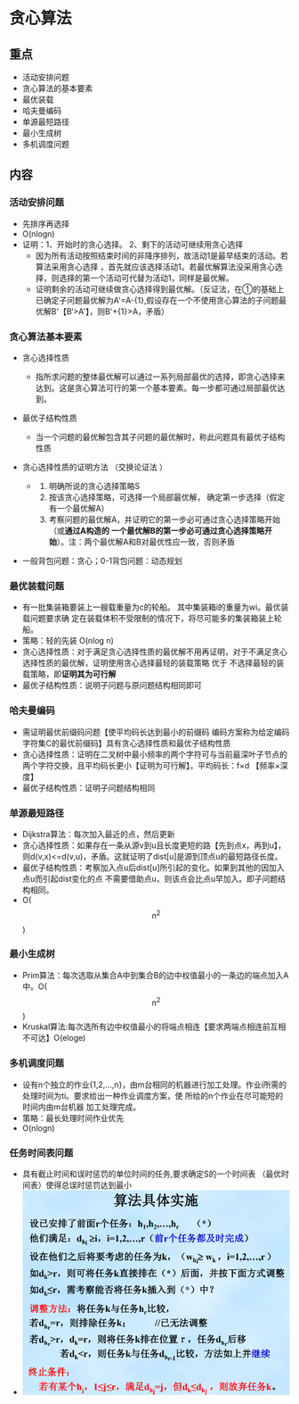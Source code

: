 # 贪心算法

## 重点

- 活动安排问题
- 贪心算法的基本要素
- 最优装载
- 哈夫曼编码
- 单源最短路径
- 最小生成树
- 多机调度问题

## 内容

### 活动安排问题

- 先排序再选择
- O(nlogn)
- 证明：1、开始时的贪心选择。 2、剩下的活动可继续用贪心选择
  - 因为所有活动按照结束时间的非降序排列，故活动1是最早结束的活动。若算法采用贪心选择 ，首先就应该选择活动1。若最优解算法没采用贪心选择，则选择的第一个活动可代替为活动1，同样是最优解。
  - 证明剩余的活动可继续做贪心选择得到最优解。（反证法，在①的基础上已确定子问题最优解为A'=A-{1},假设存在一个不使用贪心算法的子问题最优解B'【B‘>A'】，则B'+{1}>A，矛盾）

### 贪心算法基本要素

- 贪心选择性质
  - 指所求问题的整体最优解可以通过一系列局部最优的选择，即贪心选择来达到。这是贪心算法可行的第一个基本要素。每一步都可通过局部最优达到。
- 最优子结构性质
  - 当一个问题的最优解包含其子问题的最优解时，称此问题具有最优子结构性质

- 贪心选择性质的证明方法 （交换论证法 ） 
  - 1. 明确所说的贪心选择策略S 
    2. 按该贪心选择策略，可选择一个局部最优解， 确定第一步选择（假定有一个最优解A） 
    3. 考察问题的最优解A，并证明它的第一步必可通过贪心选择策略开始（或**通过A构造的 一个最优解B的第一步必可通过贪心选择策略开始**）。注：两个最优解A和B对最优性应一致，否则矛盾
- 一般背包问题：贪心；0-1背包问题：动态规划

### 最优装载问题

- 有一批集装箱要装上一艘载重量为c的轮船。 其中集装箱i的重量为wi。最优装载问题要求确 定在装载体积不受限制的情况下，将尽可能多的集装箱装上轮船。
- 策略：轻的先装  O(nlog n)
- 贪心选择性质：对于满足贪心选择性质的最优解不用再证明，对于不满足贪心选择性质的最优解，证明使用贪心选择最轻的装载策略 优于 不选择最轻的装载策略，即**证明其为可行解**
- 最优子结构性质：说明子问题与原问题结构相同即可

### 哈夫曼编码

- 需证明最优前缀码问题【使平均码长达到最小的前缀码 编码方案称为给定编码字符集C的最优前缀码】具有贪心选择性质和最优子结构性质
- 贪心选择性质：证明在二叉树中最小频率的两个字符可与当前最深叶子节点的两个字符交换，且平均码长更小【证明为可行解】。平均码长：f×d 【频率×深度】
- 最优子结构性质：证明子问题结构相同

### 单源最短路径

- Dijkstra算法：每次加入最近的点，然后更新
- 贪心选择性质：如果存在一条从源v到u且长度更短的路【先到点x，再到u】，则d(v,x)<=d(v,u)，矛盾。这就证明了dist[u]是源到顶点u的最短路径长度。
- 最优子结构性质：考察加入点u后dist[u]所引起的变化。如果到其他的因加入点u而引起dist变化的点 不需要借助点u，则该点会比点u早加入。即子问题结构相同。
- O($$n^2$$)

### 最小生成树

- Prim算法：每次选取从集合A中到集合B的边中权值最小的一条边的端点加入A中。O($$n^2$$)
- Kruskal算法:每次选所有边中权值最小的将端点相连【要求两端点相连前互相不可达】O(eloge)

### 多机调度问题

- 设有n个独立的作业{1,2,…,n}，由m台相同的机器进行加工处理。作业i所需的处理时间为ti。要求给出一种作业调度方案，使 所给的n个作业在尽可能短的时间内由m台机器 加工处理完成。
- 策略：最长处理时间作业优先
- O(nlogn)

### 任务时间表问题

- 具有截止时间和误时惩罚的单位时间的任务,要求确定S的一个时间表 （最优时间表）使得总误时惩罚达到最小
- <img src="images\image-20211116171424578.png" alt="image-20211116171424578" style="zoom:67%;" />

